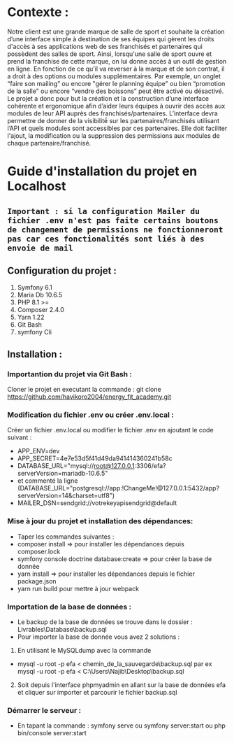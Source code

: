 # Contexte :
Notre client est une grande marque de salle de sport et souhaite la création d’une interface simple à destination de ses équipes qui gèrent les droits d'accès à ses applications web de ses franchisés et partenaires qui possèdent des salles de sport. Ainsi, lorsqu'une salle de sport ouvre et prend la franchise de cette marque, on lui donne accès à un outil de gestion en ligne. En fonction de ce qu’il va reverser à la marque et de son contrat, il a droit à des options ou modules supplémentaires. Par exemple, un onglet “faire son mailing” ou encore "gérer le planning équipe" ou bien “promotion de la salle" ou encore “vendre des boissons” peut être activé ou désactivé.
Le projet a donc pour but la création et la construction d’une interface cohérente et ergonomique afin d’aider leurs équipes à ouvrir des accès aux modules de leur API auprès des franchisés/partenaires.
L’interface devra permettre de donner de la visibilité́ sur les partenaires/franchisés utilisant l’API et quels modules sont accessibles par ces partenaires. Elle doit faciliter l'ajout, la modification ou la suppression des permissions aux modules de chaque partenaire/franchisé.
# Guide d'installation du projet en Localhost 
## ``` Important : si la configuration Mailer du fichier .env n'est pas faite certains boutons de changement de permissions ne fonctionneront pas car ces fonctionalités sont liés à des envoie de mail ```
## Configuration du projet : 
1. Symfony 6.1
2. Maria Db 10.6.5
3. PHP 8.1 >=
4. Composer 2.4.0 
5. Yarn 1.22 
6. Git Bash
7. symfony Cli 

## Installation :
### Importantion du projet via Git Bash :
Cloner le projet en executant la commande : git clone https://github.com/havikoro2004/energy_fit_academy.git 
### Modification du fichier .env ou créer .env.local :
Créer un fichier .env.local ou modifier le fichier .env en ajoutant le code suivant :
  * APP_ENV=dev
  * APP_SECRET=4e7e53d5f41d49da941414360241b58c
  * DATABASE_URL="mysql://root@127.0.0.1:3306/efa?serverVersion=mariadb-10.6.5"
  * et commenté la ligne (DATABASE_URL="postgresql://app:!ChangeMe!@127.0.0.1:5432/app?serverVersion=14&charset=utf8")
  * MAILER_DSN=sendgrid://votrekeyapisendgrid@default
 ### Mise à jour du projet et installation des dépendances:
 * Taper les commandes suivantes :
 * composer install => pour installer les dépendances depuis composer.lock
 * symfony console doctrine database:create => pour créer la base de donnée 
 * yarn install => pour installer les dépendances depuis le fichier package.json
 * yarn run build pour mettre à jour webpack 
 ### Importation de la base de données :
 * Le backup de la base de données se trouve dans le dossier : Livrables\Database\backup.sql
 * Pour importer la base de donnée vous avez 2 solutions :
 1. En utilisant le MySQLdump avec la commande 
  * mysql -u root -p efa < chemin_de_la_sauvegarde\backup.sql par ex mysql -u root -p efa < C:\Users\Najib\Desktop\backup.sql
 2. Soit depuis l'interface phpmyadmin en allant sur la base de données efa et cliquer sur importer et parcourir le fichier backup.sql
 ### Démarrer le serveur :
 * En tapant la commande : symfony serve ou symfony server:start ou php bin/console server:start

